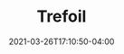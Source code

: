 ---
title: "Trefoil"
date: 2021-03-26T17:10:50-04:00
draft: false
banner: "brassica-banner.jpg"
image: "../brassica-banner.jpg" #needs "../" prefix for list view
img: "trefoil.jpg"
source: "Jan Samanek, Phytosanitary Administration, Bugwood.org"
tax: "Legume" #Legume, Brassica, Grass, Broadleaf
cycle: "Perennial" #Perennial
tags: ["Attracts pollinators"] #Attracts pollinators, bears traffic, etc
dm: 0
ph: 5.5–7.0
n: 50–150
planting: "Spring/Fall"
depth: "1/2"
drilled: "2–4"
broadcast: "6–10"
heat: "fair"
drought: "good"
shade: "poor"
flood: "very good"
fertility: "good"
soil: "average"
erosion: "good"
weed: "poor"
grazing: "excellent"
growth: "poor"
residue: "average"
beneficials: "excellent"
traffic: "good"
---